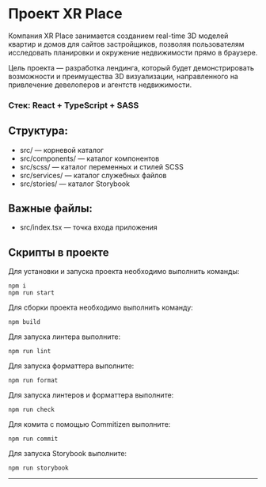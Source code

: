 # Проект XR Place

Компания XR Place занимается созданием real-time 3D моделей квартир и домов для сайтов застройщиков, позволяя пользователям исследовать планировки и окружение недвижимости прямо в браузере.

Цель проекта — разработка лендинга, который будет демонстрировать возможности и преимущества 3D визуализации, направленного на привлечение девелоперов и агентств недвижимости.

### Стек: React + TypeScript + SASS

## Структура:

- src/ — корневой каталог
- src/components/ — каталог компонентов
- src/scss/ — каталог переменных и стилей SCSS
- src/services/ — каталог служебных файлов
- src/stories/ — каталог Storybook

## Важные файлы:

- src/index.tsx — точка входа приложения

## Скрипты в проекте

Для установки и запуска проекта необходимо выполнить команды:

```
npm i
npm run start
```

Для сборки проекта необходимо выполнить команду:

```
npm build
```

Для запуска линтера выполните:

```
npm run lint
```

Для запуска форматтера выполните:

```
npm run format
```

Для запуска линтеров и форматтера выполните:

```
npm run check
```

Для комита с помощью Commitizen выполните:

```
npm run commit
```

Для запуска Storybook выполните:

```
npm run storybook
```

---
